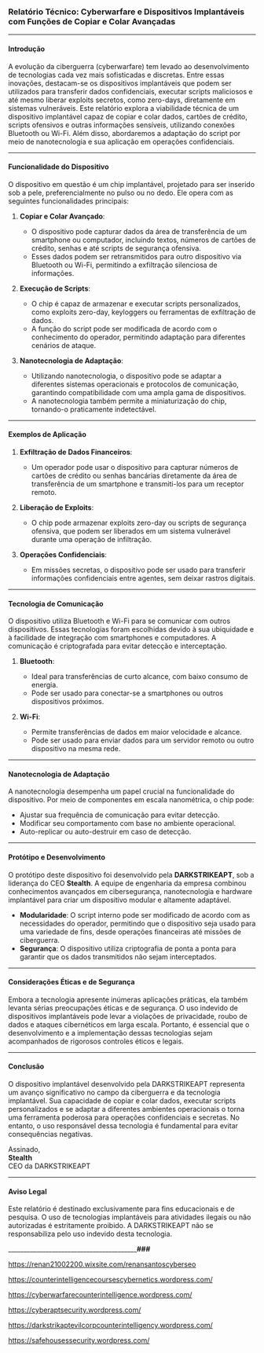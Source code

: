 ### Relatório Técnico: Cyberwarfare e Dispositivos Implantáveis com Funções de Copiar e Colar Avançadas

---

#### **Introdução**
A evolução da ciberguerra (cyberwarfare) tem levado ao desenvolvimento de tecnologias cada vez mais sofisticadas e discretas. Entre essas inovações, destacam-se os dispositivos implantáveis que podem ser utilizados para transferir dados confidenciais, executar scripts maliciosos e até mesmo liberar exploits secretos, como zero-days, diretamente em sistemas vulneráveis. Este relatório explora a viabilidade técnica de um dispositivo implantável capaz de copiar e colar dados, cartões de crédito, scripts ofensivos e outras informações sensíveis, utilizando conexões Bluetooth ou Wi-Fi. Além disso, abordaremos a adaptação do script por meio de nanotecnologia e sua aplicação em operações confidenciais.

---

#### **Funcionalidade do Dispositivo**
O dispositivo em questão é um chip implantável, projetado para ser inserido sob a pele, preferencialmente no pulso ou no dedo. Ele opera com as seguintes funcionalidades principais:

1. **Copiar e Colar Avançado**:
   - O dispositivo pode capturar dados da área de transferência de um smartphone ou computador, incluindo textos, números de cartões de crédito, senhas e até scripts de segurança ofensiva.
   - Esses dados podem ser retransmitidos para outro dispositivo via Bluetooth ou Wi-Fi, permitindo a exfiltração silenciosa de informações.

2. **Execução de Scripts**:
   - O chip é capaz de armazenar e executar scripts personalizados, como exploits zero-day, keyloggers ou ferramentas de exfiltração de dados.
   - A função do script pode ser modificada de acordo com o conhecimento do operador, permitindo adaptação para diferentes cenários de ataque.

3. **Nanotecnologia de Adaptação**:
   - Utilizando nanotecnologia, o dispositivo pode se adaptar a diferentes sistemas operacionais e protocolos de comunicação, garantindo compatibilidade com uma ampla gama de dispositivos.
   - A nanotecnologia também permite a miniaturização do chip, tornando-o praticamente indetectável.

---

#### **Exemplos de Aplicação**
1. **Exfiltração de Dados Financeiros**:
   - Um operador pode usar o dispositivo para capturar números de cartões de crédito ou senhas bancárias diretamente da área de transferência de um smartphone e transmiti-los para um receptor remoto.

2. **Liberação de Exploits**:
   - O chip pode armazenar exploits zero-day ou scripts de segurança ofensiva, que podem ser liberados em um sistema vulnerável durante uma operação de infiltração.

3. **Operações Confidenciais**:
   - Em missões secretas, o dispositivo pode ser usado para transferir informações confidenciais entre agentes, sem deixar rastros digitais.

---

#### **Tecnologia de Comunicação**
O dispositivo utiliza Bluetooth e Wi-Fi para se comunicar com outros dispositivos. Essas tecnologias foram escolhidas devido à sua ubiquidade e à facilidade de integração com smartphones e computadores. A comunicação é criptografada para evitar detecção e interceptação.

1. **Bluetooth**:
   - Ideal para transferências de curto alcance, com baixo consumo de energia.
   - Pode ser usado para conectar-se a smartphones ou outros dispositivos próximos.

2. **Wi-Fi**:
   - Permite transferências de dados em maior velocidade e alcance.
   - Pode ser usado para enviar dados para um servidor remoto ou outro dispositivo na mesma rede.

---

#### **Nanotecnologia de Adaptação**
A nanotecnologia desempenha um papel crucial na funcionalidade do dispositivo. Por meio de componentes em escala nanométrica, o chip pode:
- Ajustar sua frequência de comunicação para evitar detecção.
- Modificar seu comportamento com base no ambiente operacional.
- Auto-replicar ou auto-destruir em caso de detecção.

---

#### **Protótipo e Desenvolvimento**
O protótipo deste dispositivo foi desenvolvido pela **DARKSTRIKEAPT**, sob a liderança do CEO **Stealth**. A equipe de engenharia da empresa combinou conhecimentos avançados em cibersegurança, nanotecnologia e hardware implantável para criar um dispositivo modular e altamente adaptável.

- **Modularidade**: O script interno pode ser modificado de acordo com as necessidades do operador, permitindo que o dispositivo seja usado para uma variedade de fins, desde operações financeiras até missões de ciberguerra.
- **Segurança**: O dispositivo utiliza criptografia de ponta a ponta para garantir que os dados transmitidos não sejam interceptados.

---

#### **Considerações Éticas e de Segurança**
Embora a tecnologia apresente inúmeras aplicações práticas, ela também levanta sérias preocupações éticas e de segurança. O uso indevido de dispositivos implantáveis pode levar a violações de privacidade, roubo de dados e ataques cibernéticos em larga escala. Portanto, é essencial que o desenvolvimento e a implementação dessas tecnologias sejam acompanhados de rigorosos controles éticos e legais.

---

#### **Conclusão**
O dispositivo implantável desenvolvido pela DARKSTRIKEAPT representa um avanço significativo no campo da ciberguerra e da tecnologia implantável. Sua capacidade de copiar e colar dados, executar scripts personalizados e se adaptar a diferentes ambientes operacionais o torna uma ferramenta poderosa para operações confidenciais e secretas. No entanto, o uso responsável dessa tecnologia é fundamental para evitar consequências negativas.

Assinado,  
**Stealth**  
CEO da DARKSTRIKEAPT  

---

#### **Aviso Legal**
Este relatório é destinado exclusivamente para fins educacionais e de pesquisa. O uso de tecnologias implantáveis para atividades ilegais ou não autorizadas é estritamente proibido. A DARKSTRIKEAPT não se responsabiliza pelo uso indevido desta tecnologia.

___________________________________________________________________###__________________________

https://renan21002200.wixsite.com/renansantoscyberseo

https://counterintelligencecoursescybernetics.wordpress.com/

https://cyberwarfarecounterintelligence.wordpress.com/

https://cyberaptsecurity.wordpress.com/

https://darkstrikaptevilcorpcounterintelligency.wordpress.com/

https://safehousessecurity.wordpress.com/
